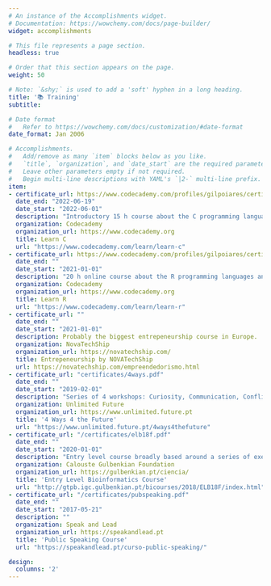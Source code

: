 ```yaml
---
# An instance of the Accomplishments widget.
# Documentation: https://wowchemy.com/docs/page-builder/
widget: accomplishments

# This file represents a page section.
headless: true

# Order that this section appears on the page.
weight: 50

# Note: `&shy;` is used to add a 'soft' hyphen in a long heading.
title: '📚 Training'
subtitle:

# Date format
#   Refer to https://wowchemy.com/docs/customization/#date-format
date_format: Jan 2006

# Accomplishments.
#   Add/remove as many `item` blocks below as you like.
#   `title`, `organization`, and `date_start` are the required parameters.
#   Leave other parameters empty if not required.
#   Begin multi-line descriptions with YAML's `|2-` multi-line prefix.
item:
- certificate_url: https://www.codecademy.com/profiles/gilpoiares/certificates/8c3029c4a6e5894e74da756e3a7c0ae3
  date_end: "2022-06-19"
  date_start: "2022-06-01"
  description: "Introductory 15 h course about the C programming language."
  organization: Codecademy
  organization_url: https://www.codecademy.org
  title: Learn C
  url: "https://www.codecademy.com/learn/learn-c"
- certificate_url: https://www.codecademy.com/profiles/gilpoiares/certificates/497d64b859e76f307b65270d130a4603
  date_end: ""
  date_start: "2021-01-01"
  description: "20 h online course about the R programming languages and its usage in data science."
  organization: Codecademy
  organization_url: https://www.codecademy.org
  title: Learn R
  url: "https://www.codecademy.com/learn/learn-r"
- certificate_url: ""
  date_end: ""
  date_start: "2021-01-01"
  description: Probably the biggest entrepeneurship course in Europe.
  organization: NovaTechShip
  organization_url: https://novatechship.com/
  title: Entrepeneurship by NOVATechShip
  url: https://novatechship.com/empreendedorismo.html
- certificate_url: "certificates/4ways.pdf"
  date_end: ""
  date_start: "2019-02-01"
  description: "Series of 4 workshops: Curiosity, Communication, Conflict management & Emotional Intelligence"
  organization: Unlimited Future
  organization_url: https://www.unlimited.future.pt
  title: '4 Ways 4 the Future'
  url: "https://www.unlimited.future.pt/4ways4thefuture"
- certificate_url: "/certificates/elb18f.pdf"
  date_end: ""
  date_start: "2020-01-01"
  description: "Entry level course broadly based around a series of exercises in which a combination of simple analytical tools and reference to publicly available databases."
  organization: Calouste Gulbenkian Foundation
  organization_url: https://gulbenkian.pt/ciencia/
  title: 'Entry Level Bioinformatics Course'
  url: "http://gtpb.igc.gulbenkian.pt/bicourses/2018/ELB18F/index.html"
- certificate_url: "/certificates/pubspeaking.pdf"
  date_end: ""
  date_start: "2017-05-21"
  description: ""
  organization: Speak and Lead
  organization_url: https://speakandlead.pt
  title: 'Public Speaking Course'
  url: "https://speakandlead.pt/curso-public-speaking/"

design:
  columns: '2' 
---
```

